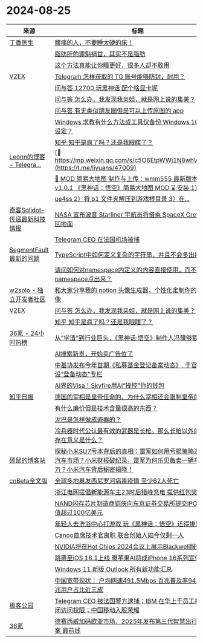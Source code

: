 ﻿# 2024-08-25

|来源|标题|
|---|---|
|[丁香医生](http://feedmaker.kindle4rss.com/feeds/DingXiangYiSheng.weixin.xml)|[腰痛的人，不要睡太硬的床！](http://weixin.sogou.com/weixin?type=2&query=%E4%B8%81%E9%A6%99%E5%8C%BB%E7%94%9F+%E8%85%B0%E7%97%9B%E7%9A%84%E4%BA%BA%EF%BC%8C%E4%B8%8D%E8%A6%81%E7%9D%A1%E5%A4%AA%E7%A1%AC%E7%9A%84%E5%BA%8A%EF%BC%81)|
||[脂肪肝的罪魁祸首，其实不是脂肪](http://weixin.sogou.com/weixin?type=2&query=%E4%B8%81%E9%A6%99%E5%8C%BB%E7%94%9F+%E8%84%82%E8%82%AA%E8%82%9D%E7%9A%84%E7%BD%AA%E9%AD%81%E7%A5%B8%E9%A6%96%EF%BC%8C%E5%85%B6%E5%AE%9E%E4%B8%8D%E6%98%AF%E8%84%82%E8%82%AA)|
||[这个方法真能让你睡更好，很多人却不敢用](http://weixin.sogou.com/weixin?type=2&query=%E4%B8%81%E9%A6%99%E5%8C%BB%E7%94%9F+%E8%BF%99%E4%B8%AA%E6%96%B9%E6%B3%95%E7%9C%9F%E8%83%BD%E8%AE%A9%E4%BD%A0%E7%9D%A1%E6%9B%B4%E5%A5%BD%EF%BC%8C%E5%BE%88%E5%A4%9A%E4%BA%BA%E5%8D%B4%E4%B8%8D%E6%95%A2%E7%94%A8)|
|[V2EX](https://www.v2ex.com/index.xml)|[ Telegram 怎样获取的 TG 账号能够防封，耐用？](https://www.v2ex.com/t/1067592#reply24)|
||[ 问与答 12700 玩黑神话 配个啥显卡呢](https://www.v2ex.com/t/1067590#reply11)|
||[ 问与答 怎么办，我发现我亲姐，就是网上说的集美？](https://www.v2ex.com/t/1067587#reply60)|
||[ 问与答 有无类似朋友圈但是可以上传原图的 app](https://www.v2ex.com/t/1067585#reply18)|
||[ Windows 求教有什么方法或工具仅备份 Windows 10 的系统设定？](https://www.v2ex.com/t/1067573#reply11)|
||[ 知乎 知乎是疯了吗？还是我眼瞎了？](https://www.v2ex.com/t/1067570#reply25)|
|[Leonn的博客 - Telegra...](https://rsshub.app/telegram/channel/liyuans)|[🔁 https://mp.weixin.qq.com/s/c5O6EtpWWj1N8whVdiek8Q](https://t.me/liyuans/47009)|
||[🔁 MOD 简易大地图 制作与上传：wmm555 最新版本：v1.0.1 《黑神话：悟空》简易大地图 MOD ⌛️ 安装 1）安装 ue4ss 2）将 b1 文件夹解压到游戏根目录 3）在...](https://t.me/liyuans/47008)|
|[奇客Solidot–传递最新科技情报](https://www.solidot.org/index.rss)|[NASA 宣布波音 Starliner 宇航员将搭乘 SpaceX Crew-9 返回地面](https://www.solidot.org/story?sid=79068)|
||[Telegram CEO 在法国机场被捕](https://www.solidot.org/story?sid=79067)|
|[SegmentFault 最新的问题](https://segmentfault.com/feeds/questions)|[TypeScript中如何定义复杂的字符串，并且不会多出换行？](https://segmentfault.com/q/1010000045204540)|
||[请问如何对namespace内定义的内容直接使用，而不需要namespace点出来？](https://segmentfault.com/q/1010000045204427)|
|[w2solo - 独立开发者社区](https://w2solo.com/topics/feed)|[和大家分享我的 notion 头像生成器，个性化定制你的社交头像](https://w2solo.com/topics/4960)|
|[V2EX](https://www.v2ex.com/index.xml)|[ 问与答 怎么办，我发现我亲姐，就是网上说的集美？](https://www.v2ex.com/t/1067587#reply25)|
||[ 知乎 知乎是疯了吗？还是我眼瞎了？](https://www.v2ex.com/t/1067570#reply16)|
|[36氪 - 24小时热榜](https://rss.mifaw.com/articles/5c8bb11a3c41f61efd36683e/5c91d2e23882afa09dff4901)|[从"学渣"到行业巨头，《黑神话·悟空》制作人冯骥够狠够强](https://36kr.com/p/2918245235170438)|
||[AI搜索新贵，开始卖广告位了](https://36kr.com/p/2918813188529281)|
||[中基协发布今年首期《私募基金登记备案动态》, 于官网开设“登备动态”专栏](https://36kr.com/p/2919712676551303)|
||[AI界的Visa！Skyfire用AI“操控”你的钱包](https://36kr.com/p/2918828623256705)|
|[知乎日报](https://feedx.net/rss/zhihudaily.xml)|[德国的宰相是皇帝任命的，为什么宰相还会限制皇帝的权力？](https://daily.zhihu.com/story/9774881)|
||[有什么廉价但是技术含量很高的东西？](https://daily.zhihu.com/story/9774894)|
||[泥巴是怎样做成瓷器的？](https://daily.zhihu.com/story/9774902)|
||[冷兵器时代公认最有效的武器是长枪。那么长枪以外的主武器存在意义是什么？](https://daily.zhihu.com/story/9774890)|
|[硕鼠的博客站](http://lukefan.com/?feed=rss2)|[探秘小米SU7亏本背后的真相：雷军如何用亏损策略逆袭全球汽车市场？小米财报破纪录，雷军为何乐见每卖一辆车亏6万？小米汽车背后秘密揭晓！](https://lukefan.com/2024/08/25/%e6%8e%a2%e7%a7%98%e5%b0%8f%e7%b1%b3su7%e4%ba%8f%e6%9c%ac%e8%83%8c%e5%90%8e%e7%9a%84%e7%9c%9f%e7%9b%b8%ef%bc%9a%e9%9b%b7%e5%86%9b%e5%a6%82%e4%bd%95%e7%94%a8%e4%ba%8f%e6%8d%9f%e7%ad%96%e7%95%a5/)|
|[cnBeta全文版](http://feeds2.feedburner.com/cnbeta-full)|[全球多地暴发西尼罗河病毒疫情 至少62人死亡](https://m.cnbeta.com.tw/view/1443390.htm)|
||[浙江电网提倡新能源车主23时后错峰充电 提供红包奖励](https://m.cnbeta.com.tw/view/1443388.htm)|
||[NAND闪存芯片制造商铠侠向东京证券交易所提交IPO申请 估值超过100亿美元](https://m.cnbeta.com.tw/view/1443387.htm)|
||[年轻人去洗浴中心打游戏 玩《黑神话：悟空》还得排队](https://m.cnbeta.com.tw/view/1443386.htm)|
||[Canoo首席技术官离职 联合创始人如今仅剩一人](https://m.cnbeta.com.tw/view/1443384.htm)|
||[NVIDIA将在Hot Chips 2024会议上展示Blackwell服务器装置](https://m.cnbeta.com.tw/view/1443382.htm)|
||[跳票至iOS 18.1上线 曝苹果AI将成iPhone 16系列宣传重点](https://m.cnbeta.com.tw/view/1443378.htm)|
||[Windows 11 新版 Outlook 所有新功能汇总](https://m.cnbeta.com.tw/view/1443373.htm)|
||[中国宽带现状： 户均网速491.5Mbps 百兆普及率94.8%、千兆用户占比近三成](https://m.cnbeta.com.tw/view/1443371.htm)|
|[极客公园](http://feeds.geekpark.net/)|[Telegram CEO 被法国警方逮捕；IBM 在华上千员工被突然关闭访问权限；中国移动入股荣耀](http://www.geekpark.net/news/339677)|
|[36氪](http://36kr.com/feed)|[德赛西威加码欧亚市场，2025年发布第三代智慧出行解决方案 最前线](https://36kr.com/p/2920030982920832?f=rss)|
